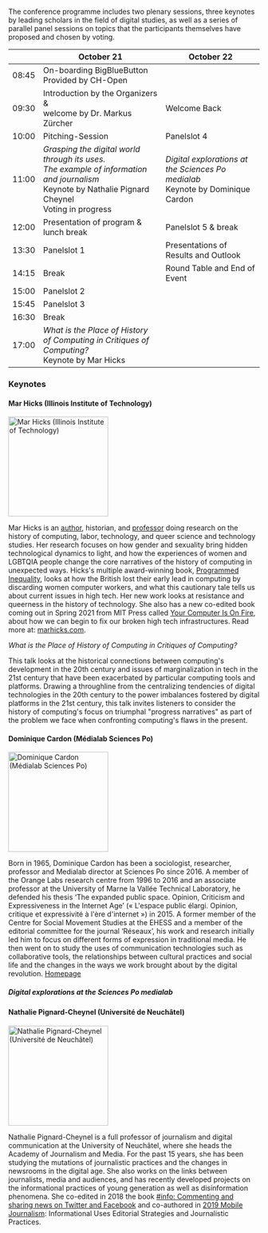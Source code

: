 <script>
    import Panelslot from '$lib/components/Panelslot.svelte';
	import { assets } from '$app/paths';
</script>

The conference programme includes two plenary sessions, three keynotes by leading scholars in the field of digital studies, as well as a series of parallel panel sessions on topics that the participants themselves have proposed and chosen by voting.

<section>

|       | October 21                                                                                                                                                 | October 22                                                                        |
| ----- | ---------------------------------------------------------------------------------------------------------------------------------------------------------- | --------------------------------------------------------------------------------- |
| 08:45 | On-boarding BigBlueButton<br>Provided by CH-Open                                                                                                           |                                                                                   |
| 09:30 | Introduction by the Organizers &<br>welcome by Dr. Markus Zürcher                                                                                          | Welcome Back                                                                      |
| 10:00 | Pitching-Session                                                                                                                                           | Panelslot 4<Panelslot panelslot='4'/>                                             |
| 11:00 | _Grasping the digital world through its uses._<br>_The example of information and journalism_<br>Keynote by Nathalie Pignard Cheynel<br>Voting in progress | _Digital explorations at the Sciences Po medialab_<br>Keynote by Dominique Cardon |
| 12:00 | Presentation of program & lunch break                                                                                                                      | Panelslot 5<Panelslot panelslot='5'/> & break                                     |
| 13:30 | Panelslot 1<Panelslot panelslot='1'/>                                                                                                                      | Presentations of Results and Outlook                                              |
| 14:15 | Break                                                                                                                                                      | Round Table and End of Event                                                      |
| 15:00 | Panelslot 2<Panelslot panelslot='2'/>                                                                                                                      |                                                                                   |
| 15:45 | Panelslot 3<Panelslot panelslot='3'/>                                                                                                                      |                                                                                   |
| 16:30 | Break                                                                                                                                                      |                                                                                   |
| 17:00 | _What is the Place of History of Computing in Critiques of Computing?_<br>Keynote by Mar Hicks                                                             |                                                                                   |

</section>

### Keynotes

#### Mar Hicks (Illinois Institute of Technology)

<img src="{assets}/images/speakers/mar_hicks.jpeg" alt="Mar Hicks (Illinois Institute of Technology)" height="200" >

Mar Hicks is an [author](http://marhicks.com/writing.html), historian, and [professor](https://humansciences.iit.edu/faculty/marie-hicks) doing research on the history of computing, labor, technology, and queer science and technology studies. Her research focuses on how gender and sexuality bring hidden technological dynamics to light, and how the experiences of women and LGBTQIA people change the core narratives of the history of computing in unexpected ways. Hicks's multiple award-winning book, [Programmed Inequality](http://bit.ly/programmedinequality2), looks at how the British lost their early lead in computing by discarding women computer workers, and what this cautionary tale tells us about current issues in high tech. Her new work looks at resistance and queerness in the history of technology. She also has a new co-edited book coming out in Spring 2021 from MIT Press called [Your Computer Is On Fire](https://mitpress.mit.edu/books/your-computer-fire), about how we can begin to fix our broken high tech infrastructures. Read more at: [marhicks.com](http://marhicks.com).

*What is the Place of History of Computing in Critiques of Computing?*

This talk looks at the historical connections between computing's development in the 20th century and issues of marginalization in tech in the 21st century that have been exacerbated by particular computing tools and platforms. Drawing a throughline from the centralizing tendencies of digital technologies in the 20th century to the power imbalances fostered by digital platforms in the 21st century, this talk invites listeners to consider the history of computing's focus on triumphal "progress narratives" as part of the problem we face when confronting computing's flaws in the present.

#### Dominique Cardon (Médialab Sciences Po)

<img src="{assets}/images/speakers/dominique-cardon.jpg" alt="Dominique Cardon (Médialab Sciences Po)" height="200" >

Born in 1965, Dominique Cardon has been a sociologist, researcher, professor and Medialab director at Sciences Po since 2016. A member of the Orange Labs research centre from 1996 to 2016 and an associate professor at the University of Marne la Vallée Technical Laboratory, he defended his thesis ‘The expanded public space. Opinion, Criticism and Expressiveness in the Internet Age’ (« L'espace public élargi. Opinion, critique et expressivité à l'ère d'internet ») in 2015. A former member of the Centre for Social Movement Studies at the EHESS and a member of the editorial committee for the journal ‘Réseaux’, his work and research initially led him to focus on different forms of expression in traditional media. He then went on to study the uses of communication technologies such as collaborative tools, the relationships between cultural practices and social life and the changes in the ways we work brought about by the digital revolution. [Homepage](https://www.institutfrancais.com/en/portrait/dominique-cardon)

##### Digital explorations at the Sciences Po medialab

#### Nathalie Pignard-Cheynel (Université de Neuchâtel)

<img src="{assets}/images/speakers/Pignard-Cheynel_Nathalie.jpeg" alt="Nathalie Pignard-Cheynel (Université de Neuchâtel)" height="200" >

Nathalie Pignard-Cheynel is a full professor of journalism and digital communication at the University of Neuchâtel, where she heads the Academy of Journalism and Media. For the past 15 years, she has been studying the mutations of journalistic practices and the changes in newsrooms in the digital age. She also works on the links between journalists, media and audiences, and has recently developed projects on the informational practices of young generation as well as disinformation phenomena. She co-edited in 2018 the book [#info: Commenting and sharing news on Twitter and Facebook](http://www.editions-msh.fr/livre/?GCOI=27351100210810) and co-authored in [2019 Mobile Journalism](https://www.deboecksuperieur.com/ouvrage/9782807313347-journalisme-mobile): Informational Uses Editorial Strategies and Journalistic Practices.
